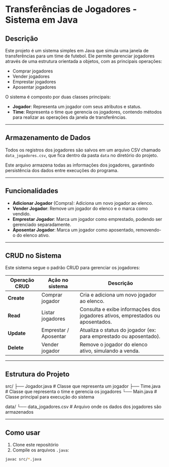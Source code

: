# Transferências de Jogadores - Sistema em Java

## Descrição

Este projeto é um sistema simples em Java que simula uma janela de transferências para um time de futebol. Ele permite gerenciar jogadores através de uma estrutura orientada a objetos, com as principais operações:

- Comprar jogadores
- Vender jogadores
- Emprestar jogadores
- Aposentar jogadores

O sistema é composto por duas classes principais:
- **Jogador**: Representa um jogador com seus atributos e status.
- **Time**: Representa o time que gerencia os jogadores, contendo métodos para realizar as operações da janela de transferências.

---

## Armazenamento de Dados

Todos os registros dos jogadores são salvos em um arquivo CSV chamado `data_jogadores.csv`, que fica dentro da pasta `data` no diretório do projeto.  

Este arquivo armazena todas as informações dos jogadores, garantindo persistência dos dados entre execuções do programa.

---

## Funcionalidades

- **Adicionar Jogador** (Compra): Adiciona um novo jogador ao elenco.
- **Vender Jogador**: Remove um jogador do elenco e o marca como vendido.
- **Emprestar Jogador**: Marca um jogador como emprestado, podendo ser gerenciado separadamente.
- **Aposentar Jogador**: Marca um jogador como aposentado, removendo-o do elenco ativo.

---

## CRUD no Sistema

Este sistema segue o padrão CRUD para gerenciar os jogadores:

| Operação CRUD | Ação no sistema             | Descrição                                         |
|---------------|----------------------------|--------------------------------------------------|
| **Create**    | Comprar jogador            | Cria e adiciona um novo jogador ao elenco.       |
| **Read**      | Listar jogadores           | Consulta e exibe informações dos jogadores ativos, emprestados ou aposentados. |
| **Update**    | Emprestar / Aposentar      | Atualiza o status do jogador (ex: para emprestado ou aposentado). |
| **Delete**    | Vender jogador             | Remove o jogador do elenco ativo, simulando a venda. |

---

## Estrutura do Projeto

src/
├── Jogador.java # Classe que representa um jogador
├── Time.java # Classe que representa o time e gerencia os jogadores
└── Main.java # Classe principal para execução do sistema

data/
└── data_jogadores.csv # Arquivo onde os dados dos jogadores são armazenados

---

## Como usar

1. Clone este repositório
2. Compile os arquivos `.java`:

```bash
javac src/*.java
